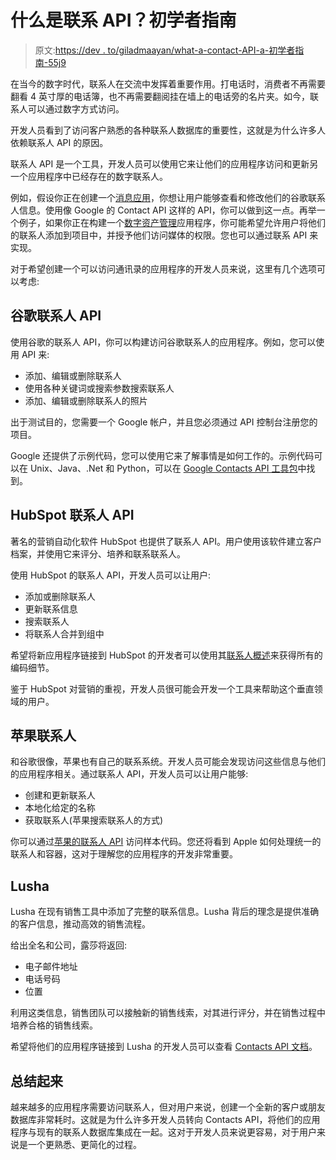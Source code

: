 # 什么是联系 API？初学者指南

> 原文:[https://dev . to/giladmaayan/what-a-contact-API-a-初学者指南-55j9](https://dev.to/giladmaayan/what-is-a-contact-api-a-beginner-s-guide-55j9)

在当今的数字时代，联系人在交流中发挥着重要作用。打电话时，消费者不再需要翻看 4 英寸厚的电话簿，也不再需要翻阅挂在墙上的电话旁的名片夹。如今，联系人可以通过数字方式访问。

开发人员看到了访问客户熟悉的各种联系人数据库的重要性，这就是为什么许多人依赖联系人 API 的原因。

联系人 API 是一个工具，开发人员可以使用它来让他们的应用程序访问和更新另一个应用程序中已经存在的数字联系人。

例如，假设你正在创建一个[消息应用](https://www.tomsguide.com/us/pictures-story/654-best-messaging-apps.html)，你想让用户能够查看和修改他们的谷歌联系人信息。使用像 Google 的 Contact API 这样的 API，你可以做到这一点。再举一个例子，如果你正在构建一个[数字资产管理](https://cloudinary.com/solutions/digital_asset_management)应用程序，你可能希望允许用户将他们的联系人添加到项目中，并授予他们访问媒体的权限。您也可以通过联系 API 来实现。

对于希望创建一个可以访问通讯录的应用程序的开发人员来说，这里有几个选项可以考虑:

## [](#google-contacts-api)谷歌联系人 API

使用谷歌的联系人 API，你可以构建访问谷歌联系人的应用程序。例如，您可以使用 API 来:

*   添加、编辑或删除联系人
*   使用各种关键词或搜索参数搜索联系人
*   添加、编辑或删除联系人的照片

出于测试目的，您需要一个 Google 帐户，并且您必须通过 API 控制台注册您的项目。

Google 还提供了示例代码，您可以使用它来了解事情是如何工作的。示例代码可以在 Unix、Java、.Net 和 Python，可以在 [Google Contacts API 工具包](https://developers.google.com/google-apps/contacts/v3/)中找到。

## [](#hubspot-contacts-api)HubSpot 联系人 API

著名的营销自动化软件 HubSpot 也提供了联系人 API。用户使用该软件建立客户档案，并使用它来评分、培养和联系联系人。

使用 HubSpot 的联系人 API，开发人员可以让用户:

*   添加或删除联系人
*   更新联系信息
*   搜索联系人
*   将联系人合并到组中

希望将新应用程序链接到 HubSpot 的开发者可以使用其[联系人概述](https://developers.hubspot.com/docs/methods/contacts/contacts-overview)来获得所有的编码细节。

鉴于 HubSpot 对营销的重视，开发人员很可能会开发一个工具来帮助这个垂直领域的用户。

## [](#apple-contacts)苹果联系人

和谷歌很像，苹果也有自己的联系系统。开发人员可能会发现访问这些信息与他们的应用程序相关。通过联系人 API，开发人员可以让用户能够:

*   创建和更新联系人
*   本地化给定的名称
*   获取联系人(苹果搜索联系人的方式)

你可以通过[苹果的联系人 API](https://developer.apple.com/documentation/contacts) 访问样本代码。您还将看到 Apple 如何处理统一的联系人和容器，这对于理解您的应用程序的开发非常重要。

## [](#lusha)Lusha

Lusha 在现有销售工具中添加了完整的联系信息。Lusha 背后的理念是提供准确的客户信息，推动高效的销售流程。

给出全名和公司，露莎将返回:

*   电子邮件地址
*   电话号码
*   位置

利用这类信息，销售团队可以接触新的销售线索，对其进行评分，并在销售过程中培养合格的销售线索。

希望将他们的应用程序链接到 Lusha 的开发人员可以查看 [Contacts API 文档](https://www.lusha.co/docs)。

## [](#wrap-up)总结起来

越来越多的应用程序需要访问联系人，但对用户来说，创建一个全新的客户或朋友数据库非常耗时。这就是为什么许多开发人员转向 Contacts API，将他们的应用程序与现有的联系人数据库集成在一起。这对于开发人员来说更容易，对于用户来说是一个更熟悉、更简化的过程。